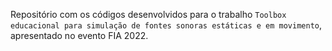 
Repositório com os códigos desenvolvidos para o trabalho `Toolbox educacional para simulação de fontes sonoras estáticas e em movimento`, apresentado no evento FIA 2022.
